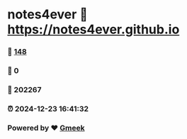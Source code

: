 # notes4ever :link: https://notes4ever.github.io 
### :page_facing_up: [148](https://notes4ever.github.io/tag.html) 
### :speech_balloon: 0 
### :hibiscus: 202267 
### :alarm_clock: 2024-12-23 16:41:32 
### Powered by :heart: [Gmeek](https://github.com/Meekdai/Gmeek)
